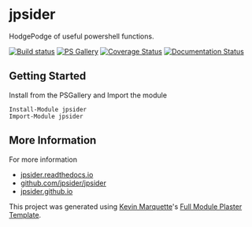 # jpsider

HodgePodge of useful powershell functions.

[![Build status](https://ci.appveyor.com/api/projects/status/github/jpsider?branch=master&svg=true)](https://ci.appveyor.com/project/jpsider)
[![PS Gallery](https://img.shields.io/badge/install-PS%20Gallery-blue.svg)](https://www.powershellgallery.com/packages/jpsider/)
[![Coverage Status](https://coveralls.io/repos/github/jpsider/badge.svg?branch=master)](https://coveralls.io/github/jpsider?branch=master)
[![Documentation Status](https://img.shields.io/badge/docs-latest-brightgreen.svg?style=flat)](http://jpsider.readthedocs.io/en/latest/?badge=latest)

## Getting Started

Install from the PSGallery and Import the module

    Install-Module jpsider
    Import-Module jpsider

## More Information

For more information

* [jpsider.readthedocs.io](http://jpsider.readthedocs.io)
* [github.com/jpsider/jpsider](https://github.com/jpsider/jpsider)
* [jpsider.github.io](https://jpsider.github.io)

This project was generated using [Kevin Marquette](http://kevinmarquette.github.io)'s [Full Module Plaster Template](https://github.com/KevinMarquette/PlasterTemplates/tree/master/FullModuleTemplate).
